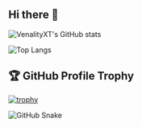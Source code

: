 ## Hi there 👋

![VenalityXT's GitHub stats](https://github-readme-stats.vercel.app/api?username=VenalityXT&show_icons=true&theme=tokyonight)

![Top Langs](https://github-readme-stats.vercel.app/api/top-langs/?username=VenalityXT&layout=compact&theme=tokyonight)

## 🏆 GitHub Profile Trophy

[![trophy](https://github-profile-trophy.vercel.app/?username=VenalityXT&theme=onedark)](https://github.com/ryo-ma/github-profile-trophy)

<picture>
  <source media="(prefers-color-scheme: dark)" srcset="https://VenalityXT.github.io/VenalityXT/github-contribution-grid-snake-dark.svg" />
  <source media="(prefers-color-scheme: light)" srcset="https://VenalityXT.github.io/VenalityXT/github-contribution-grid-snake.svg" />
  <img alt="GitHub Snake" src="https://VenalityXT.github.io/VenalityXT/github-contribution-grid-snake.svg" />
</picture>

